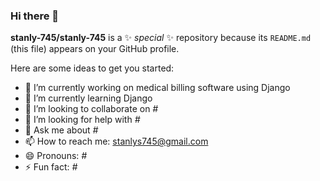 ### Hi there 👋


**stanly-745/stanly-745** is a ✨ _special_ ✨ repository because its `README.md` (this file) appears on your GitHub profile.

Here are some ideas to get you started:

- 🔭 I’m currently working on medical billing software using Django
- 🌱 I’m currently learning Django 
- 👯 I’m looking to collaborate on *#*
- 🤔 I’m looking for help with *#*
- 💬 Ask me about *#*
- 📫 How to reach me: stanlys745@gmail.com
- 😄 Pronouns: *#*
- ⚡ Fun fact: *#*

